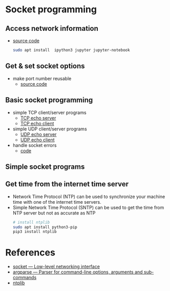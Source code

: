 # Socket programming

Access network information
---
- [source code](./code/socketpro.ipynb)
  ```bash
  sudo apt install  ipython3 jupyter jupyter-notebook
  ```

Get & set socket options
---
- make port number reusable
  - [source code](./code/reuseaddr.py)


Basic socket programming
---
- simple TCP client/server programs
  - [TCP echo server](./code/tcpEchoServer.py)
  - [TCP echo client](./code/tcpEchoClient.py)
- simple UDP client/server programs
  - [UDP echo server](./code/udpEchoServer.py)
  - [UDP echo client](./code/udpEchoClient.py)
- handle socket errors
  - [code](./code/hserror.py)



## Simple socket programs

Get time from the internet time server
---
- Network Time Protocol (NTP) can be used to synchronize your machine time with one of the internet time servers.
- Simple Network Time Protocol (SNTP) can be used to get the time from NTP server but not as accurate as NTP
  ```bash
  # install ntplib
  sudo apt install python3-pip
  pip3 install ntplib
  ```

# References
- [socket — Low-level networking interface](https://docs.python.org/3/library/socket.html)
- [argparse — Parser for command-line options, arguments and sub-commands](https://docs.python.org/3/library/argparse.html)
- [ntplib](https://pypi.org/project/ntplib/)